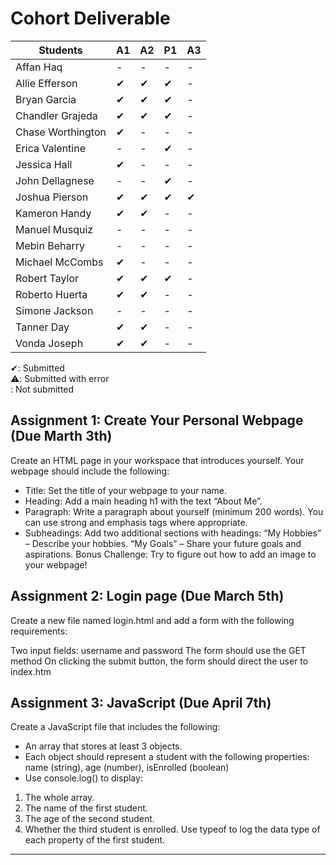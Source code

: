 # Cohort Deliverable
| Students             | A1   | A2  |  P1 |  A3 |
| -------------------- | ---- |-----|-----|-----|
| Affan Haq            | -    | -   |  -  |  -  |
| Allie Efferson       | ✔    | ✔   |  ✔  |  -  |
| Bryan Garcia         | ✔    | ✔   |  ✔  |  -  |
| Chandler Grajeda     | ✔    | ✔   |  ✔  |  -  |
| Chase Worthington    | ✔    | -   |  -  |  -  |
| Erica Valentine      | -    | -   |  ✔  |  -  |
| Jessica Hall         | ✔    | -   |  -  |  -  |
| John Dellagnese      | -    | -   |  ✔  |  -  |
| Joshua Pierson       | ✔    | ✔   |  ✔  |  ✔  |
| Kameron Handy        | ✔    | ✔   |  -  |  -  |
| Manuel Musquiz       | -    | -   |  -  |  -  |
| Mebin Beharry        | -    | -   |  -  |  -  |
| Michael McCombs      | ✔    | -   |  -  |  -  |
| Robert Taylor        | ✔    | ✔   |  ✔  |  -  |
| Roberto Huerta       | ✔    | ✔   |  -  |  -  |
| Simone Jackson       | -    | -   |  -  |  -  |
| Tanner Day           | ✔    | ✔   |  -  |  -  |
| Vonda Joseph         | ✔    | ✔   |  -  |  -  |


✔: Submitted<br>
⚠️: Submitted with error<br>
: Not submitted


## Assignment 1: Create Your Personal Webpage (Due Marth 3th)

Create an HTML page in your workspace that introduces yourself. Your webpage should include the following:
- Title: Set the title of your webpage to your name.
- Heading: Add a main heading h1 with the text “About Me”.
- Paragraph: Write a paragraph  about yourself (minimum 200 words). You can use strong and emphasis tags where appropriate.
- Subheadings: Add two additional sections with headings:
“My Hobbies” – Describe your hobbies.
“My Goals” – Share your future goals and aspirations.
Bonus Challenge: Try to figure out how to add an image to your webpage!


## Assignment 2: Login page (Due March 5th)

Create a new file named login.html and add a form with the following requirements:

Two input fields: username and password
The form should use the GET method
On clicking the submit button, the form should direct the user to index.htm

## Assignment 3: JavaScript (Due April 7th)

Create a JavaScript file that includes the following:
- An array that stores at least 3 objects.
- Each object should represent a student with the following properties:
name (string), age (number), isEnrolled (boolean)
- Use console.log() to display:
1. The whole array.
2. The name of the first student.
3. The age of the second student.
4. Whether the third student is enrolled.
Use typeof to log the data type of each property of the first student.

<hr>